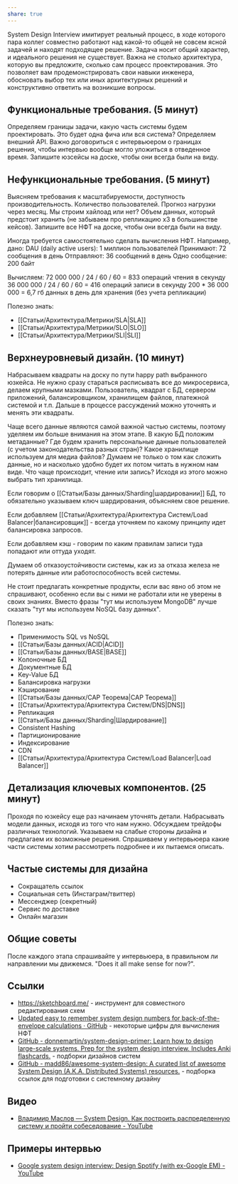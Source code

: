 ```yaml
---
share: true
---
```

System Design Interview имитирует реальный процесс, в ходе которого пара коллег совместно работают над какой-то общей не совсем ясной задачей и находят подходящее решение. Задача носит общий характер, и идеального решения не существует. Важна не столько архитектура, которую вы предложите, сколько сам процесс проектирования. Это позволяет вам продемонстрировать свои навыки инженера, обосновать выбор тех или иных архитектурных решений и конструктивно ответить на возникшие вопросы.

## Функциональные требования. (5 минут)
Определяем границы задачи, какую часть системы будем проектировать. 
Это будет одна фича или вся система? Определяем внешний API. Важно договориться с интервьюером о границах решения, чтобы интервью вообще могло уложиться в отведенное время. Запишите юзсейсы на доске, чтобы они всегда были на виду.

## Нефункциональные требования. (5 минут)
Выясняем требования к масштабируемости, доступность производительность. Количество пользователей. Прогноз нагрузки через месяц. Мы строим хайлоад или нет? Объем данных, который предстоит хранить (не забываем про репликацию x3 в большинстве кейсов). Запишите все НФТ на доске, чтобы они всегда были на виду.

Иногда требуется самостоятельно сделать вычисления НФТ. Например, дано:
DAU (daily active users): 1 миллион пользователей
Принимают: 72 сообщения в день
Отправляют: 36 сообщений в день
Одно сообщение: 200 байт

Вычисляем:
72 000 000 / 24 / 60 / 60 = 833 операций чтения в секунду
36 000 000 / 24 / 60 / 60 = 416 операций записи в секунду
200 * 36 000 000 = 6,7 гб данных в день для хранения (без учета репликации)

Полезно знать:
- [[Статьи/Архитектура/Метрики/SLA|SLA]]
- [[Статьи/Архитектура/Метрики/SLO|SLO]]
- [[Статьи/Архитектура/Метрики/SLI|SLI]]

## Верхнеуровневый дизайн. (10 минут)

Набрасываем квадраты на доску по пути happy path выбранного юзкейса. Не нужно сразу стараться расписывать все до микросервиса, делаем крупными мазками. Пользователь, квадрат с БД, сервером приложений, балансировщиком, хранилищем файлов, платежной системой и т.п. Дальше в процессе рассуждений можно уточнять и менять эти квадраты.

Чаще всего данные являются самой важной частью системы, поэтому уделяем им больше внимания на этом этапе. В какую БД положим метаданные? Где будем хранить персональные данные пользователей (с учетом законодательства разных стран)? Какое хранилище используем для медиа файлов? Думаем не только о том как сложить данные, но и насколько удобно будет их потом читать в нужном нам виде. Что чаще происходит, чтение или запись? Исходя из этого можно выбрать тип хранилища. 

Если говорим о [[Статьи/Базы данных/Sharding|шардировании]] БД, то обязательно указываем ключ шардирования, объясняем свое решение.

Если добавляем [[Статьи/Архитектура/Архитектура Систем/Load Balancer|балансировщик]] - всегда уточняем по какому принципу идет балансировка запросов.

Если добавляем кэш - говорим по каким правилам записи туда попадают или оттуда уходят.

Думаем об отказоустойчивости системы, как из за отказа железа не потерять данные или работоспособность всей системы.

Не стоит предлагать конкретные продукты, если вас явно об этом не спрашивают, особенно если вы с ними не работали или не уверены в своих знаниях. Вместо фразы "тут мы используем MongoDB" лучше сказать "тут мы используем NoSQL базу данных".

Полезно знать:
- Применимость SQL vs NoSQL
- [[Статьи/Базы данных/ACID|ACID]]
- [[Статьи/Базы данных/BASE|BASE]]
- Колоночные БД
- Документные БД
- Key-Value БД
- Балансировка нагрузки
- Кэширование
- [[Статьи/Базы данных/CAP Теорема|CAP Теорема]]
- [[Статьи/Архитектура/Архитектура Систем/DNS|DNS]]
- Репликация
- [[Статьи/Базы данных/Sharding|Шардирование]]
- Consistent Hashing
- Партиционирование
- Индексирование
- CDN
- [[Статьи/Архитектура/Архитектура Систем/Load Balancer|Load Balancer]]

## Детализация ключевых компонентов. (25 минут)
Проходя по юзкейсу еще раз начинаем уточнять детали. Набрасывать модели данных, исходя из того что нам нужно. Обсуждаем трейдофы различных технологий. Указываем на слабые стороны дизайна и предлагаем их возможные решения. Спрашиваем у интервьюера какие части системы хотим рассмотреть подробнее и их пытаемся описать.

## Частые системы для дизайна
- Сокращатель ссылок
- Социальная сеть (Инстаграм/твиттер)
- Мессенджер (секретный)
- Сервис по доставке
- Онлайн магазин

## Общие советы
После каждого этапа спрашивайте у интервьюера, в правильном ли направлении мы движемся. "Does it all make sense for now?".

## Ссылки
- <https://sketchboard.me/> - инструмент для совместного редактирования схем
- [Updated easy to remember system design numbers for back-of-the-envelope calculations · GitHub](https://gist.github.com/mwakaba2/8ad25dda8c71fe529855994c70743733) - некоторые цифры для вычисления НФТ
- [GitHub - donnemartin/system-design-primer: Learn how to design large-scale systems. Prep for the system design interview. Includes Anki flashcards.](https://github.com/donnemartin/system-design-primer) - подборки дизайнов систем
- [GitHub - madd86/awesome-system-design: A curated list of awesome System Design (A.K.A. Distributed Systems) resources.](https://github.com/madd86/awesome-system-design) - подборка ссылок для подготовки с системному дизайну

## Видео
- [Владимир Маслов — System Design. Как построить распределенную систему и пройти собеседование - YouTube](https://www.youtube.com/watch?v=popkBBjbAv8)
## Примеры интервью
- [Google system design interview: Design Spotify (with ex-Google EM) - YouTube](https://www.youtube.com/watch?v=_K-eupuDVEc)